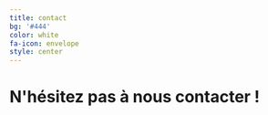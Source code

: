 ```yaml
---
title: contact
bg: '#444'
color: white
fa-icon: envelope
style: center
---
```


# N'hésitez pas à nous contacter !

<div style="font-size: 36pt; margin-top: 24px">
<a href="mailto:bureau@minet.net" style="text-decoration: none">
  <i class="fa fa-envelope"></i>
</a>
&nbsp;
<a href="https://twitter.com/minettmsp" style="text-decoration: none">
  <i class="fa fa-twitter my-fa-twitter"></i>
</a>
&nbsp;
<a href="https://plus.google.com/+AssociationMiNETÉvry" style="text-decoration: none">
  <i class="fa fa-google-plus-square"></i>
</a>
</div>
